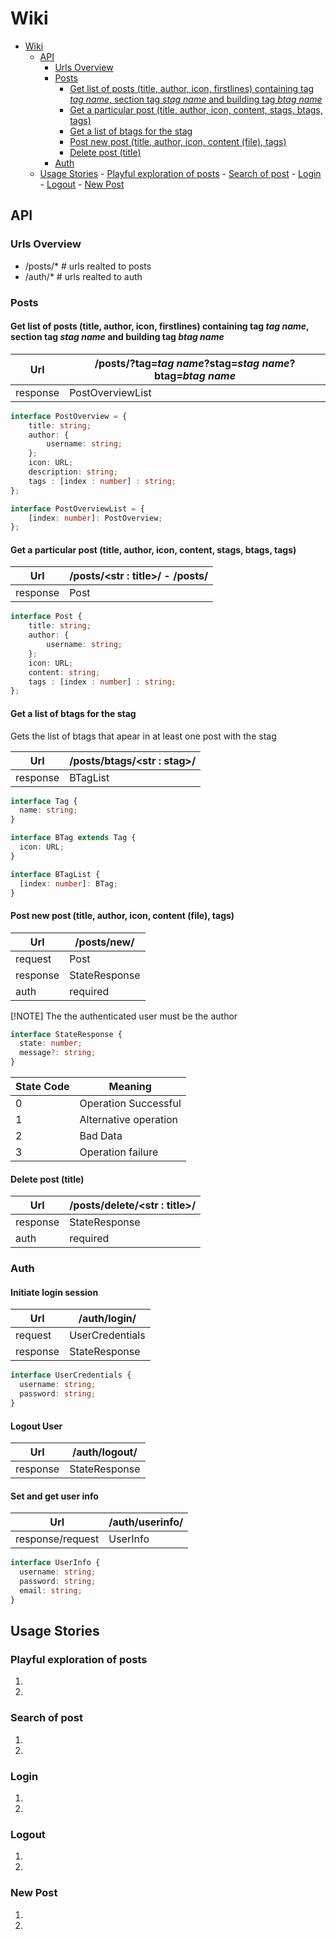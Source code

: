 # Wiki

<!--toc:start-->

- [Wiki](#wiki)
  - [API](#api)
    - [Urls Overview](#urls-overview)
    - [Posts](#posts)
      - [Get list of posts (title, author, icon, firstlines) containing tag _tag name_, section tag _stag name_ and building tag _btag name_](#get-list-of-posts-title-author-icon-firstlines-containing-tag-tag-name-section-tag-stag-name-and-building-tag-btag-name)
      - [Get a particular post (title, author, icon, content, stags, btags, tags)](#get-a-particular-post-title-author-icon-content-stags-btags-tags)
      - [Get a list of btags for the stag](#get-a-list-of-btags-for-the-stag)
      - [Post new post (title, author, icon, content (file), tags)](#post-new-post-title-author-icon-content-file-tags)
      - [Delete post (title)](#delete-post-title)
    - [Auth](#auth)
  - [Usage Stories](#usage-stories) - [Playful exploration of posts](#playful-exploration-of-posts) - [Search of post](#search-of-post) - [Login](#login) - [Logout](#logout) - [New Post](#new-post)
  <!--toc:end-->

## API

### Urls Overview

- /posts/\* # urls realted to posts
- /auth/\* # urls realted to auth

### Posts

#### Get list of posts (title, author, icon, firstlines) containing tag _tag name_, section tag _stag name_ and building tag _btag name_

| Url      | /posts/?tag=_tag name_?stag=_stag name_?btag=_btag name_ |
| -------- | -------------------------------------------------------- |
| response | PostOverviewList                                         |

```ts
interface PostOverview = {
    title: string;
    author: {
        username: string;
    };
    icon: URL;
    description: string;
    tags : [index : number] : string;
};

interface PostOverviewList = {
    [index: number]: PostOverview;
};
```

#### Get a particular post (title, author, icon, content, stags, btags, tags)

| Url      | /posts/\<str : title\>/ - /posts/ |
| -------- | --------------------------------- |
| response | Post                              |

```ts
interface Post {
    title: string;
    author: {
        username: string;
    };
    icon: URL;
    content: string;
    tags : [index : number] : string;
};
```

#### Get a list of btags for the stag

Gets the list of btags that apear in at least one post with the stag

| Url      | /posts/btags/\<str : stag\>/ |
| -------- | ---------------------------- |
| response | BTagList                     |

```ts
interface Tag {
  name: string;
}

interface BTag extends Tag {
  icon: URL;
}

interface BTagList {
  [index: number]: BTag;
}
```

#### Post new post (title, author, icon, content (file), tags)

| Url      | /posts/new/   |
| -------- | ------------- |
| request  | Post          |
| response | StateResponse |
| auth     | required      |

[!NOTE] The the authenticated user must be the author

```ts
interface StateResponse {
  state: number;
  message?: string;
}
```

| State Code | Meaning               |
| ---------- | --------------------- |
| 0          | Operation Successful  |
| 1          | Alternative operation |
| 2          | Bad Data              |
| 3          | Operation failure     |

#### Delete post (title)

| Url      | /posts/delete/\<str : title\>/ |
| -------- | ------------------------------ |
| response | StateResponse                  |
| auth     | required                       |

### Auth

#### Initiate login session

| Url      | /auth/login/    |
| -------- | --------------- |
| request  | UserCredentials |
| response | StateResponse   |

```ts
interface UserCredentials {
  username: string;
  password: string;
}
```

#### Logout User

| Url      | /auth/logout/ |
| -------- | ------------- |
| response | StateResponse |

#### Set and get user info

| Url              | /auth/userinfo/ |
| ---------------- | --------------- |
| response/request | UserInfo        |

```ts
interface UserInfo {
  username: string;
  password: string;
  email: string;
}
```

## Usage Stories

### Playful exploration of posts

1.
2.

### Search of post

1.
2.

### Login

1.
2.

### Logout

1.
2.

### New Post

1.
2.
